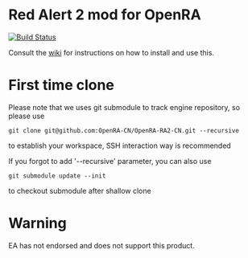 # Red Alert 2 mod for OpenRA

[![Build Status](https://api.travis-ci.com/OpenRA/ra2.svg?branch=master)](https://travis-ci.com/github/OpenRA-CN/OpenRA-RA2-CN)

Consult the [wiki](https://github.com/OpenRA-CN/OpenRA-RA2-CN/wiki) for instructions on how to install and use this.

# First time clone

Please note that we uses git submodule to track engine repository, so please use

```shell
git clone git@github.com:OpenRA-CN/OpenRA-RA2-CN.git --recursive
```

to establish your workspace, SSH interaction way is recommended


If you forgot to add '--recursive' parameter, you can also use

```shell
git submodule update --init
```

to checkout submodule after shallow clone

# Warning

EA has not endorsed and does not support this product.